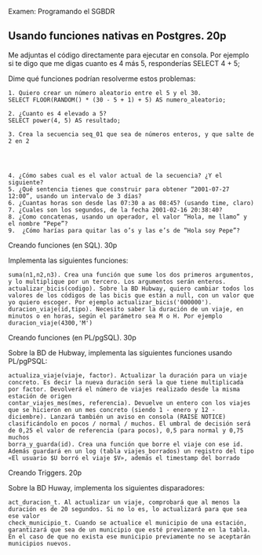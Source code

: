 Examen: Programando el SGBDR


## Usando funciones nativas en Postgres. 20p

Me adjuntas el código directamente para ejecutar en consola. Por ejemplo si te digo que me digas cuanto es 4 más 5, responderías SELECT 4 + 5;

Dime qué funciones podrían resolverme estos problemas:

    1. Quiero crear un número aleatorio entre el 5 y el 30.
    SELECT FLOOR(RANDOM() * (30 - 5 + 1) + 5) AS numero_aleatorio;

    2. ¿Cuanto es 4 elevado a 5?
    SELECT power(4, 5) AS resultado;

    3. Crea la secuencia seq_01 que sea de números enteros, y que salte de 2 en 2
    



    4. ¿Cómo sabes cual es el valor actual de la secuencia? ¿Y el siguiente?
    5. ¿Qué sentencia tienes que construir para obtener “2001-07-27 12:00”, usando un intervalo de 3 días?
    6. ¿Cuantas horas son desde las 07:30 a as 08:45? (usando time, claro)
    7. ¿Cuales son los segundos, de la fecha 2001-02-16 20:38:40?
    8. ¿Como concatenas, usando un operador, el valor “Hola, me llamo” y el nombre “Pepe”?
    9.  ¿Cómo harías para quitar las o’s y las e’s de “Hola soy Pepe”?

Creando funciones (en SQL). 30p

Implementa las siguientes funciones:

    suma(n1,n2,n3). Crea una función que sume los dos primeros argumentos, y lo multiplique por un tercero. Los argumentos serán enteros.
    actualizar_bicis(codigo). Sobre la BD Hubway, quiero cambiar todos los valores de los códigos de las bicis que están a null, con un valor que yo quiero escoger. Por ejemplo actualizar_bicis('000000').
    duracion_viaje(id,tipo). Necesito saber la duración de un viaje, en minutos o en horas, según el parámetro sea M o H. Por ejemplo duracion_viaje(4300,'M')

Creando funciones (en PL/pgSQL). 30p

Sobre la BD de Hubway, implementa las siguientes funciones usando PL/pgPSQL:

    actualiza_viaje(viaje, factor). Actualizar la duración para un viaje concreto. Es decir la nueva duración será la que tiene multiplicada por factor. Devolverá el número de viajes realizado desde la misma estación de origen
    contar_viajes_mes(mes, referencia). Devuelve un entero con los viajes que se hicieron en un mes concreto (siendo 1 - enero y 12 - diciembre). Lanzará también un aviso en consola (RAISE NOTICE) clasificándolo en pocos / normal / muchos. El umbral de decisión será de 0,25 el valor de referencia (para pocos), 0,5 para normal y 0,75 muchos
    borra_y_guarda(id). Crea una función que borre el viaje con ese id. Además guardará en un log (tabla viajes_borrados) un registro del tipo «El usuario $U borró el viaje $V», además el timestamp del borrado

Creando Triggers. 20p

Sobre la BD Huway, implementa los siguientes disparadores:

    act_duracion_t. Al actualizar un viaje, comprobará que al menos la duración es de 20 segundos. Si no lo es, lo actualizará para que sea ese valor
    check_municipio_t. Cuando se actualice el municipio de una estación, garantizará que sea de un municipio que esté previamente en la tabla. En el caso de que no exista ese municipio previamente no se aceptarán municipios nuevos.
